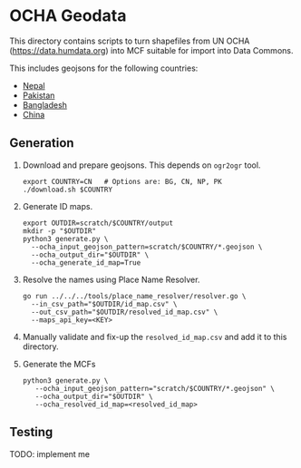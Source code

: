 # OCHA Geodata

This directory contains scripts to turn shapefiles from UN OCHA
(https://data.humdata.org) into MCF suitable for import into Data Commons.

This includes geojsons for the following countries:
* [Nepal](https://data.humdata.org/dataset/administrative-bounadries-of-nepal)
* [Pakistan](https://data.humdata.org/dataset/pakistan-administrative-level-0-1-2-and-3-boundary-polygons-lines-and-central-places)
* [Bangladesh](https://data.humdata.org/dataset/administrative-boundaries-of-bangladesh-as-of-2015#)
* [China](https://data.humdata.org/dataset/cod-ab-chn)

## Generation

1. Download and prepare geojsons.  This depends on `ogr2ogr` tool.

   ```
   export COUNTRY=CN   # Options are: BG, CN, NP, PK
   ./download.sh $COUNTRY
   ```

2. Generate ID maps.

    ```
    export OUTDIR=scratch/$COUNTRY/output
    mkdir -p "$OUTDIR"
    python3 generate.py \
      --ocha_input_geojson_pattern=scratch/$COUNTRY/*.geojson \
      --ocha_output_dir="$OUTDIR" \
      --ocha_generate_id_map=True
    ```

3. Resolve the names using Place Name Resolver.

   ```
   go run ../../../tools/place_name_resolver/resolver.go \
     --in_csv_path="$OUTDIR/id_map.csv" \
     --out_csv_path="$OUTDIR/resolved_id_map.csv" \
     --maps_api_key=<KEY>
   ```

4. Manually validate and fix-up the `resolved_id_map.csv` and add it to this
   directory.

5. Generate the MCFs

   ```
   python3 generate.py \
      --ocha_input_geojson_pattern="scratch/$COUNTRY/*.geojson" \
      --ocha_output_dir="$OUTDIR" \
      --ocha_resolved_id_map=<resolved_id_map>
   ```

## Testing

TODO: implement me
